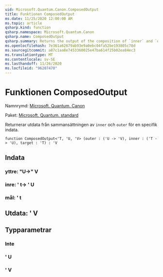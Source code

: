 ```yaml
---
uid: Microsoft.Quantum.Canon.ComposedOutput
title: Funktionen ComposedOutput
ms.date: 11/25/2020 12:00:00 AM
ms.topic: article
qsharp.kind: function
qsharp.namespace: Microsoft.Quantum.Canon
qsharp.name: ComposedOutput
qsharp.summary: Returns the output of the composition of `inner` and `outer` for a given input.
ms.openlocfilehash: 7e361a62679ab93e9a0ebc04fa52be193805c78d
ms.sourcegitcommit: a87c1aa8e7453360025e47ba614f25b02ea84ec3
ms.translationtype: MT
ms.contentlocale: sv-SE
ms.lasthandoff: 11/26/2020
ms.locfileid: "96207470"
---
```

# <a name="composedoutput-function"></a>Funktionen ComposedOutput

Namnrymd: [Microsoft. Quantum. Canon](xref:Microsoft.Quantum.Canon)

Paket: [Microsoft. Quantum. standard](https://nuget.org/packages/Microsoft.Quantum.Standard)


Returnerar utdata från sammansättningen av `inner` och `outer` för en specifik indata.

```qsharp
function ComposedOutput<'T, 'U, 'V> (outer : ('U -> 'V), inner : ('T -> 'U), target : 'T) : 'V
```


## <a name="input"></a>Indata

### <a name="outer--u---v"></a>yttre: "U->" V




### <a name="inner--t---u"></a>inre: ' t-> ' U




### <a name="target--t"></a>mål: ' t





## <a name="output--v"></a>Utdata: ' V



## <a name="type-parameters"></a>Typparametrar

### <a name="t"></a>Inte


### <a name="u"></a>' U


### <a name="v"></a>' V

